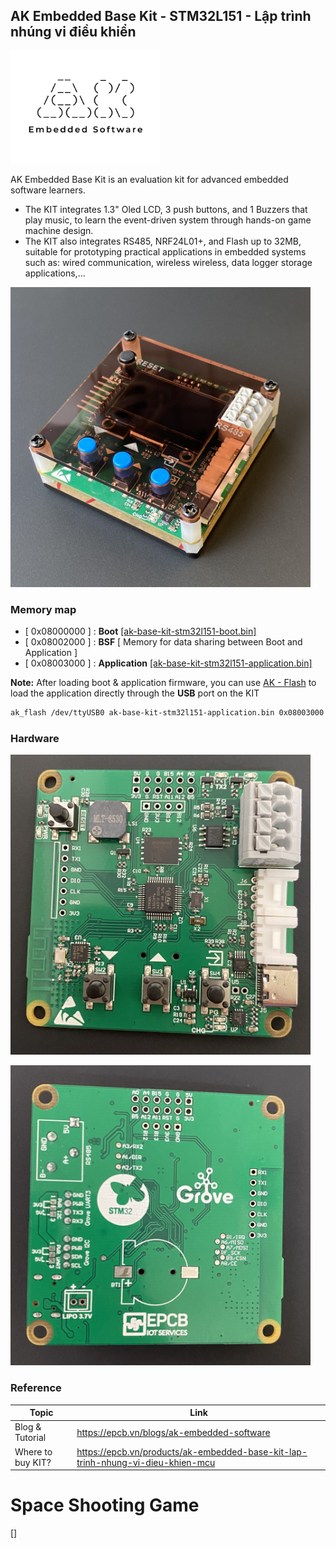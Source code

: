 ## AK Embedded Base Kit - STM32L151 - Lập trình nhúng vi điều khiển

[<img src="hardware/images/ak-embedded-software-logo.jpg" width="240"/>](https://github.com/epcbtech)

AK Embedded Base Kit is an evaluation kit for advanced embedded software learners.
- The KIT integrates 1.3" Oled LCD, 3 push buttons, and 1 Buzzers that play music, to learn the event-driven system through hands-on game machine design.
- The KIT also integrates RS485, NRF24L01+, and Flash up to 32MB, suitable for prototyping practical applications in embedded systems such as: wired communication, wireless wireless, data logger storage applications,...

[<img src="hardware/images/ak-embedded-base-kit-stm32l151-lap-trinh-nhung-vi-dieu-khien.jpg" width="480"/>](https://epcb.vn/products/ak-embedded-base-kit-lap-trinh-nhung-vi-dieu-khien-mcu)

### Memory map
- [ 0x08000000 ] : **Boot** [[ak-base-kit-stm32l151-boot.bin]](https://github.com/epcbtech/ak-base-kit-stm32l151/blob/main/hardware/bin/ak-base-kit-stm32l151-boot.bin)
- [ 0x08002000 ] : **BSF** [ Memory for data sharing between Boot and Application ]
- [ 0x08003000 ] : **Application** [[ak-base-kit-stm32l151-application.bin]](https://github.com/epcbtech/ak-base-kit-stm32l151/blob/main/hardware/bin/ak-base-kit-stm32l151-application.bin)

**Note:** After loading boot & application firmware, you can use [AK - Flash](https://github.com/epcbtech/ak-flash) to load the application directly through the **USB** port on the KIT
```sh
ak_flash /dev/ttyUSB0 ak-base-kit-stm32l151-application.bin 0x08003000
```

### Hardware
[<img src="hardware/images/ak-embedded-base-kit-lap-trinh-nhung-vi-dieu-khien-stm32l151-non-lcd.jpg" width="480"/>](https://epcb.vn/products/ak-embedded-base-kit-lap-trinh-nhung-vi-dieu-khien-mcu)

[<img src="hardware/images/ak-embedded-base-kit-lap-trinh-nhung-vi-dieu-khien-stm32l151-non-lcd-bottom.jpg" width="480"/>](https://epcb.vn/products/ak-embedded-base-kit-lap-trinh-nhung-vi-dieu-khien-mcu)

### Reference
| Topic | Link |
| ------ | ------ |
| Blog & Tutorial | https://epcb.vn/blogs/ak-embedded-software |
| Where to buy KIT? | https://epcb.vn/products/ak-embedded-base-kit-lap-trinh-nhung-vi-dieu-khien-mcu |

# Space Shooting Game

[<img src="">]
